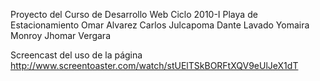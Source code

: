 Proyecto del Curso de Desarrollo Web
Ciclo 2010-I
Playa de Estacionamiento
Omar Alvarez
Carlos Julcapoma
Dante Lavado
Yomaira Monroy
Jhomar Vergara

Screencast del uso de la página
http://www.screentoaster.com/watch/stUElTSkBORFtXQV9eUlJeX1dT